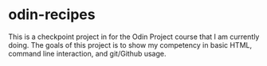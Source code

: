 # odin-recipes
This is a checkpoint project in for the Odin Project course that I am currently doing. 
The goals of this project is to show my competency in basic HTML, command line interaction,
and git/Github usage. 
